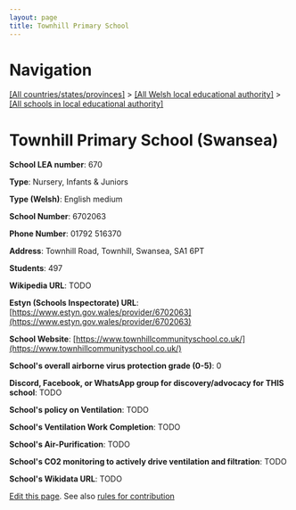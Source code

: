 ```yaml
---
layout: page
title: Townhill Primary School
---
```

# Navigation

[[All countries/states/provinces]](../../..) > [[All Welsh local educational authority]](../..) > [[All schools in local educational authority]](..)

# Townhill Primary School (Swansea)

**School LEA number**: 670

**Type**: Nursery, Infants & Juniors

**Type (Welsh)**: English medium

**School Number**: 6702063

**Phone Number**: 01792 516370

**Address**: Townhill Road, Townhill, Swansea, SA1 6PT

**Students**: 497

**Wikipedia URL**: TODO

**Estyn (Schools Inspectorate) URL**: [https://www.estyn.gov.wales/provider/6702063](https://www.estyn.gov.wales/provider/6702063)

**School Website**: [https://www.townhillcommunityschool.co.uk/](https://www.townhillcommunityschool.co.uk/)

**School's overall airborne virus protection grade (0-5)**: 0

**Discord, Facebook, or WhatsApp group for discovery/advocacy for THIS school**: TODO

**School's policy on Ventilation**: TODO

**School's Ventilation Work Completion**: TODO

**School's Air-Purification**: TODO

**School's CO2 monitoring to actively drive ventilation and filtration**: TODO

**School's Wikidata URL**: TODO




[Edit this page](https://github.com/VentilationProject/Wales/edit/prif/./Swansea/Townhill_Primary_School.md). See also [rules for contribution](../../../contribution-rules/)